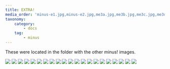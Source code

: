 ```yaml
---
title: EXTRA!
media_order: 'minus-e1.jpg,minus-e2.jpg,me3a.jpg,me3b.jpg,me3c.jpg,me3d.jpg,me3e.jpg,mnus1.jpg,mnus2.jpg,mnus3.jpg,mnus4.jpg,mnus5.jpg,mnus6.jpg,mnus7.jpg,mnus8.jpg,mnus9.jpg,mus1.jpg,mus2.jpg,mus3.jpg,mus4.jpg,mus5.jpg'
taxonomy:
    category:
        - docs
    tag:
        - minus
---
```


These were located in the folder with the other minus! images.

![](minus-e1.jpg)
![](minus-e2.jpg)
![](me3a.jpg)
![](me3b.jpg)
![](me3c.jpg)
![](me3d.jpg)
![](me3e.jpg)
![](mnus1.jpg)
![](mnus2.jpg)
![](mnus3.jpg)
![](mnus4.jpg)
![](mnus5.jpg)
![](mnus6.jpg)
![](mnus7.jpg)
![](mnus8.jpg)
![](mnus9.jpg)
![](mus1.jpg)
![](mus2.jpg)
![](mus3.jpg)
![](mus4.jpg)
![](mus5.jpg)
